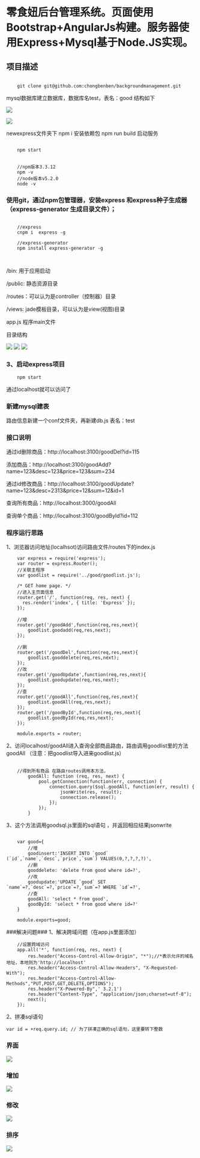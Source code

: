 # 零食妞后台管理系统。页面使用Bootstrap+AngularJs构建。服务器使用Express+Mysql基于Node.JS实现。 #
## 项目描述 ##

```

	git clone git@github.com:chongbenben/backgroundmanagement.git
```

 mysql数据库建立数据库，数据库名test，表名：good 结构如下

![](http://ogbpwv1g9.bkt.clouddn.com/zzz.jpg)

![](http://ogbpwv1g9.bkt.clouddn.com/QQ%E6%88%AA%E5%9B%BE20161108210657.jpg)

 newexpress文件夹下 npm i 安装依赖包 npm run build 启动服务

```

	npm start

```


```

	//npm版本3.3.12
	npm -v
	//node版本v5.2.0
	node -v
```
### 使用git，通过npm包管理器，安装express 和express种子生成器（express-generator 生成目录文件）； ###

```

	//express
	cnpm i	express -g

	//express-generator
	npm install express-generator -g

	

```

/bin: 用于应用启动

/public: 静态资源目录

/routes：可以认为是controller（控制器）目录

/views: jade模板目录，可以认为是view(视图)目录

app.js 程序main文件

目录结构

![](http://ogbpwv1g9.bkt.clouddn.com/1.jpg)
![](http://ogbpwv1g9.bkt.clouddn.com/2.jpg)
![](http://ogbpwv1g9.bkt.clouddn.com/3.jpg)

### 3、启动express项目 ###

```
	npm start

```

通过localhost就可以访问了

### 新建mysql建表 ###
路由信息新建一个conf文件夹，再新建db.js
表名：test


### 接口说明 ###

通过id删除商品：http://localhost:3100/goodDel?id=115

添加商品：http://localhost:3100/goodAdd?
name=123&desc=123&price=123&sum=234

通过id修改商品：http://localhost:3100/goodUpdate?name=123&desc=2313&price=12&sum=12&id=1

查询所有商品：http://localhost:3000/goodAll

查询单个商品：http://localhost:3100/goodById?id=112

### 程序运行思路 ###

1、浏览器访问地址(localhsot)访问路由文件/routes下的index.js

```
	var express = require('express');
	var router = express.Router();
	//关联主程序
	var goodlist = require('../good/goodlist.js');
	
	/* GET home page. */
	//进入主页面信息
	router.get('/', function(req, res, next) {
	  res.render('index', { title: 'Express' });
	});
	
	//增
	router.get('/goodAdd',function(req,res,next){
		goodlist.goodadd(req,res,next);
	});
	
	//删
	router.get('/goodDel',function(req,res,next){
		goodlist.gooddelete(req,res,next);
	});
	//改
	router.get('/goodUpdate',function(req,res,next){
		goodlist.goodupdate(req,res,next);
	});
	//查
	router.get('/goodAll',function(req,res,next){
		goodlist.goodAll(req,res,next);
	});
	router.get('/goodById',function(req,res,next){
		goodlist.goodById(req,res,next);
	});
	
	module.exports = router;
```
2、访问localhost/goodAll进入查询全部商品路由，路由调用goodlist里的方法goodAll （注意：把goodlist导入进来goodlist.js）

```

	//得到所有商品 在路由routes调用本方法，
		goodAll: function (req, res, next) {
	        pool.getConnection(function(err, connection) {
	            connection.query($sql.goodAll, function(err, result) {
	                jsonWrite(res, result);
	                connection.release();
	            });
	        });
	    }

```
3、这个方法调用goodsql.js里面的sql语句 ，并返回相应结果jsonwrite
```

	var good={
		//增
		goodinsert:'INSERT INTO `good` (`id`,`name`,`desc`,`price`,`sum`) VALUES(0,?,?,?,?)',
		//删
		gooddelete: 'delete from good where id=?',
		//改
		goodupdate:'UPDATE `good` SET `name`=?,`desc`=?,`price`=?,`sum`=? WHERE `id`=?',
	    //查
	    goodAll: 'select * from good',
	    goodById: 'select * from good where id=?'
	}
	
	module.exports=good;
```
###解决问题###
1、解决跨域问题（在app.js里面添加）
```
	//设置跨域访问
	app.all('*', function(req, res, next) {
	    res.header("Access-Control-Allow-Origin", "*");//*表示允许的域名地址，本地则为'http://localhost' 
	    res.header("Access-Control-Allow-Headers", "X-Requested-With");
	    res.header("Access-Control-Allow-Methods","PUT,POST,GET,DELETE,OPTIONS");
	    res.header("X-Powered-By",' 3.2.1')
	    res.header("Content-Type", "application/json;charset=utf-8");
	    next();
	});
```	

2、拼凑sql语句

	var id = +req.query.id; // 为了拼凑正确的sql语句，这里要转下整数
  
### 界面 ###
![](http://ogbpwv1g9.bkt.clouddn.com/4.jpg)
### 增加 ###
![](http://ogbpwv1g9.bkt.clouddn.com/5.jpg)
### 修改 ###
![](http://ogbpwv1g9.bkt.clouddn.com/6.jpg)
### 排序 ###
![](http://ogbpwv1g9.bkt.clouddn.com/7.jpg)
